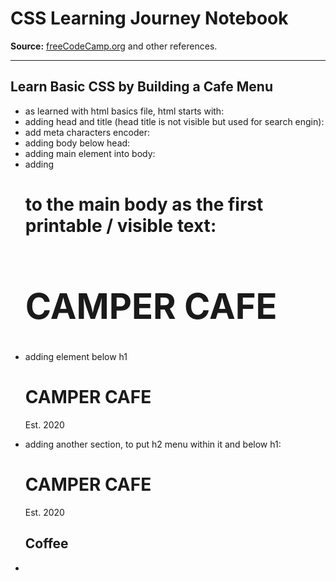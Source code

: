 # CSS Learning Journey Notebook  
**Source:** [freeCodeCamp.org](https://www.freecodecamp.org) and other references.

---
## Learn Basic CSS by Building a Cafe Menu


- as learned with html basics file, html starts with: 
  <!DOCTYPE html>
  <html lang="en">
  </html>
- adding head and title (head title is not visible but used for search engin):
  <head> 
  <title>Cafe Menu</title>
  </head>
- add meta characters encoder: 
    <head>
    <meta charset="utf-8">
    <title>Cafe Menu</title>
    </head>
- adding body below head:
    <head>
    <meta charset="utf-8" />
    <title>Cafe Menu</title>
    </head>
    <body>
    </body>
- adding main element into body:
    <body>
    <main>
    </main>
    </body>
- adding <h1> to the main body as the first printable / visible text:
    <main>
    <h1>CAMPER CAFE</h1>
    </main>
- adding element below h1
      <h1>CAMPER CAFE</h1>
      <p>Est. 2020</p>
- adding another section, to put h2 menu within it and below h1:
      <h1>CAMPER CAFE</h1>
      <p>Est. 2020</p>
      <section>
        <h2>Coffee</h2>
      </section>
- 
